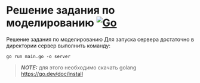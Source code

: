 # Решение задания по моделированию [![Go](https://github.com/Antipascal/physics-modeling-1/actions/workflows/go.yml/badge.svg?event=push)](https://github.com/Antipascal/physics-modeling-1/actions/workflows/go.yml)
Решение задания по моделированию
Для запуска сервера достаточно в директории сервер выполнить команду:

`go run main.go -o server` 

> **_NOTE:_** для этого необходимо скачать golang https://go.dev/doc/install
